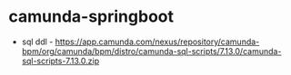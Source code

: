 # camunda-springboot
- sql ddl - https://app.camunda.com/nexus/repository/camunda-bpm/org/camunda/bpm/distro/camunda-sql-scripts/7.13.0/camunda-sql-scripts-7.13.0.zip